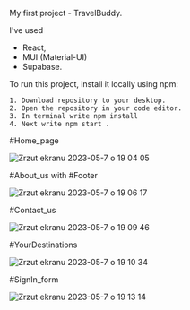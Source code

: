 My first project - TravelBuddy. 

I've used 
- React, 
- MUI (Material-UI)
- Supabase. 

To run this project, install it locally using npm:

```
1. Download repository to your desktop.
2. Open the repository in your code editor.
3. In terminal write npm install
4. Next write npm start .
```


#Home_page

![Zrzut ekranu 2023-05-7 o 19 04 05](https://user-images.githubusercontent.com/114815166/236691865-00ed75f4-04d8-4966-b0f0-527130647f5d.png)

#About_us 
with 
#Footer

![Zrzut ekranu 2023-05-7 o 19 06 17](https://user-images.githubusercontent.com/114815166/236691993-07c8f446-2366-4488-a05f-047d0b47bbd5.png)

#Contact_us

![Zrzut ekranu 2023-05-7 o 19 09 46](https://user-images.githubusercontent.com/114815166/236692183-64283503-fd61-446e-88c0-0d6fe6976928.png)

#YourDestinations

![Zrzut ekranu 2023-05-7 o 19 10 34](https://user-images.githubusercontent.com/114815166/236692263-0d887077-67f1-4d99-a165-08213d473b56.png)

#SignIn_form

![Zrzut ekranu 2023-05-7 o 19 13 14](https://user-images.githubusercontent.com/114815166/236692392-c844575a-4e14-4a44-a106-428d5eee88ae.png)
